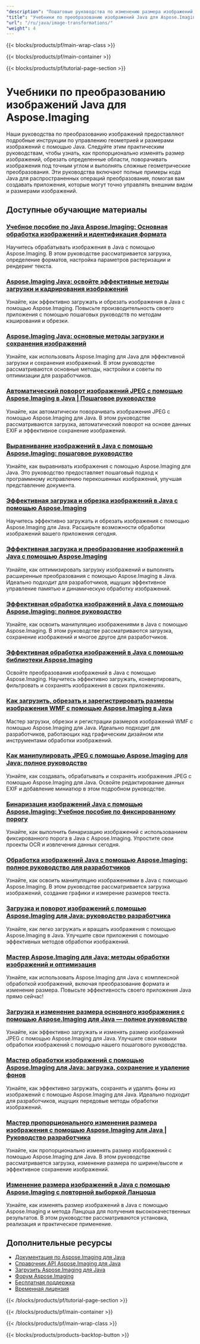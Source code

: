 ```yaml
---
"description": "Пошаговые руководства по изменению размера изображений, обрезке, повороту и геометрическим преобразованиям с использованием Aspose.Imaging для Java."
"title": "Учебники по преобразованию изображений Java для Aspose.Imaging"
"url": "/ru/java/image-transformations/"
"weight": 4
---
```


{{< blocks/products/pf/main-wrap-class >}}

{{< blocks/products/pf/main-container >}}

{{< blocks/products/pf/tutorial-page-section >}}
# Учебники по преобразованию изображений Java для Aspose.Imaging

Наши руководства по преобразованию изображений предоставляют подробные инструкции по управлению геометрией и размерами изображений с помощью Java. Следуйте этим практическим руководствам, чтобы узнать, как пропорционально изменять размер изображений, обрезать определенные области, поворачивать изображения под точным углом и выполнять сложные геометрические преобразования. Эти руководства включают полные примеры кода Java для распространенных операций преобразования, помогая вам создавать приложения, которые могут точно управлять внешним видом и размерами изображений.

## Доступные обучающие материалы

### [Учебное пособие по Java Aspose.Imaging: Основная обработка изображений и идентификация формата](./mastering-aspose-imaging-java-image-processing/)
Научитесь обрабатывать изображения в Java с помощью Aspose.Imaging. В этом руководстве рассматривается загрузка, определение форматов, настройка параметров растеризации и рендеринг текста.

### [Aspose.Imaging Java: освойте эффективные методы загрузки и кадрирования изображений](./aspose-imaging-java-efficient-image-load-crop/)
Узнайте, как эффективно загружать и обрезать изображения в Java с помощью Aspose.Imaging. Повысьте производительность своего приложения с помощью пошаговых руководств по методам кэширования и обрезки.

### [Aspose.Imaging Java: основные методы загрузки и сохранения изображений](./aspose-imaging-java-image-processing/)
Узнайте, как использовать Aspose.Imaging для Java для эффективной загрузки и сохранения изображений. В этом руководстве рассматриваются основные методы, настройки и советы по оптимизации для разработчиков.

### [Автоматический поворот изображений JPEG с помощью Aspose.Imaging в Java | Пошаговое руководство](./auto-rotate-jpeg-images-aspose-imaging-java/)
Узнайте, как автоматически поворачивать изображения JPEG с помощью Aspose.Imaging для Java. В этом руководстве рассматриваются загрузка, автоматический поворот на основе данных EXIF и эффективное сохранение изображений.

### [Выравнивание изображений в Java с помощью Aspose.Imaging: пошаговое руководство](./deskew-images-aspose-imaging-java/)
Узнайте, как выравнивать изображения с помощью Aspose.Imaging для Java. Это руководство предоставляет пошаговый подход к программному исправлению перекошенных изображений, улучшая представление документа.

### [Эффективная загрузка и обрезка изображений в Java с помощью Aspose.Imaging](./aspose-imaging-java-load-crop-images/)
Научитесь эффективно загружать и обрезать изображения с помощью Aspose.Imaging для Java. Расширьте возможности обработки изображений вашего приложения сегодня.

### [Эффективная загрузка и преобразование изображений в Java с помощью Aspose.Imaging](./aspose-imaging-java-image-loading-transformation/)
Узнайте, как оптимизировать загрузку изображений и выполнять расширенные преобразования с помощью Aspose.Imaging в Java. Идеально подходит для разработчиков, ищущих эффективное управление памятью и динамическую обработку изображений.

### [Эффективная обработка изображений в Java с помощью Aspose.Imaging: полное руководство](./java-image-manipulation-aspose-imaging-tutorial/)
Узнайте, как освоить манипуляцию изображениями в Java с помощью Aspose.Imaging. В этом руководстве рассматриваются загрузка, сохранение изображений и многое другое для разработчиков.

### [Эффективная обработка изображений в Java с помощью библиотеки Aspose.Imaging](./aspose-imaging-java-image-processing-guide/)
Освойте преобразования изображений в Java с помощью Aspose.Imaging. Научитесь эффективно загружать, конвертировать, фильтровать и сохранять изображения в своих приложениях.

### [Как загрузить, обрезать и зарегистрировать размеры изображения WMF с помощью Aspose.Imaging в Java](./load-crop-log-wmf-image-dimensions-aspose-imaging-java/)
Мастер загрузки, обрезки и регистрации размеров изображений WMF с помощью Aspose.Imaging для Java. Идеально подходит для разработчиков, работающих над графическим дизайном или инструментами обработки изображений.

### [Как манипулировать JPEG с помощью Aspose.Imaging для Java: полное руководство](./master-jpeg-manipulation-aspose-imaging-java/)
Узнайте, как создавать, обрабатывать и сохранять изображения JPEG с помощью Aspose.Imaging для Java. Освойте редактирование данных EXIF и добавление миниатюр в этом подробном руководстве.

### [Бинаризация изображений Java с помощью Aspose.Imaging: Учебное пособие по фиксированному порогу](./master-image-binarization-java-aspose-imaging/)
Узнайте, как выполнить бинаризацию изображений с использованием фиксированного порога в Java с Aspose.Imaging. Упростите свои проекты OCR и извлечения данных сегодня.

### [Обработка изображений Java с помощью Aspose.Imaging: полное руководство для разработчиков](./master-java-image-manipulation-aspose-imaging-guide/)
Узнайте, как освоить манипуляцию изображениями в Java с помощью Aspose.Imaging. В этом руководстве рассматривается загрузка изображений, создание графики и измерение размеров текста.

### [Загрузка и поворот изображений с помощью Aspose.Imaging для Java: руководство разработчика](./load-rotate-images-aspose-imaging-java/)
Узнайте, как легко загружать и вращать изображения с помощью Aspose.Imaging в Java. Улучшите свои приложения с помощью эффективных методов обработки изображений.

### [Мастер Aspose.Imaging для Java: методы обработки изображений и оптимизация](./mastering-image-processing-aspose-imaging-java/)
Узнайте, как использовать Aspose.Imaging для Java с комплексной обработкой изображений, включая преобразование формата и изменение размера. Повысьте эффективность своего приложения Java прямо сейчас!

### [Загрузка и изменение размера основного изображения с помощью Aspose.Imaging для Java — полное руководство](./implement-image-loading-resizing-aspose-imaging-java/)
Узнайте, как эффективно загружать и изменять размер изображений JPEG с помощью Aspose.Imaging для Java. Улучшите свои навыки обработки изображений с помощью нашего пошагового руководства.

### [Мастер обработки изображений с помощью Aspose.Imaging для Java: загрузка, сохранение и удаление фонов](./aspose-imaging-java-master-image-processing/)
Узнайте, как эффективно загружать, сохранять и удалять фоны из изображений с помощью Aspose.Imaging для Java. Идеально подходит для разработчиков, ищущих передовые методы обработки изображений.

### [Мастер пропорционального изменения размера изображения с помощью Aspose.Imaging для Java | Руководство разработчика](./proportional-image-resizing-aspose-imaging-java/)
Узнайте, как пропорционально изменять размер изображений с помощью Aspose.Imaging для Java. В этом руководстве рассматривается загрузка, изменение размера по ширине/высоте и эффективное сохранение изображений.

### [Изменение размера изображений в Java с помощью Aspose.Imaging с повторной выборкой Ланцоша](./resize-images-java-aspose-imaging-lanczos/)
Узнайте, как изменять размер изображений в Java с помощью Aspose.Imaging и метода Ланцоша для получения высококачественных результатов. В этом руководстве рассматриваются установка, реализация и практическое применение.

## Дополнительные ресурсы

- [Документация по Aspose.Imaging для Java](https://docs.aspose.com/imaging/java/)
- [Справочник API Aspose.Imaging для Java](https://reference.aspose.com/imaging/java/)
- [Загрузить Aspose.Imaging для Java](https://releases.aspose.com/imaging/java/)
- [Форум Aspose.Imaging](https://forum.aspose.com/c/imaging)
- [Бесплатная поддержка](https://forum.aspose.com/)
- [Временная лицензия](https://purchase.aspose.com/temporary-license/)

{{< /blocks/products/pf/tutorial-page-section >}}

{{< /blocks/products/pf/main-container >}}

{{< /blocks/products/pf/main-wrap-class >}}

{{< blocks/products/products-backtop-button >}}